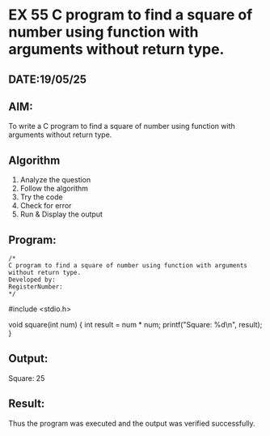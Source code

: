 # EX 55 C program to find a square of number using function with arguments without return type.
## DATE:19/05/25
## AIM:
To write a C program to find a square of number using function with arguments without return type.

## Algorithm
1. Analyze the question
2. Follow the algorithm
3. Try the code
4. Check for error
5. Run & Display the output
## Program:
```
/*
C program to find a square of number using function with arguments without return type.
Developed by: 
RegisterNumber:  
*/
```
#include <stdio.h>

void square(int num) {
    int result = num * num;
    printf("Square: %d\n", result);
}

## Output:

Square: 25



## Result:
Thus the program was executed and the output was verified successfully.
